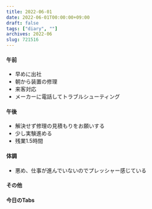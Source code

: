 ```yaml
---
title: 2022-06-01
date: 2022-06-01T00:00:00+09:00
draft: false
tags: ["diary", ""]
archives: 2022-06
slug: 721516
---
```

#### 午前
- 早めに出社
- 朝から装置の修理
- 来客対応
- メーカーに電話してトラブルシューティング
#### 午後
- 解決せず修理の見積もりをお願いする
- 少し実験進める
- 残業1.5時間
#### 体調
- 悪め、仕事が進んでいないのでプレッシャー感じている
#### その他
#### 今日のTabs